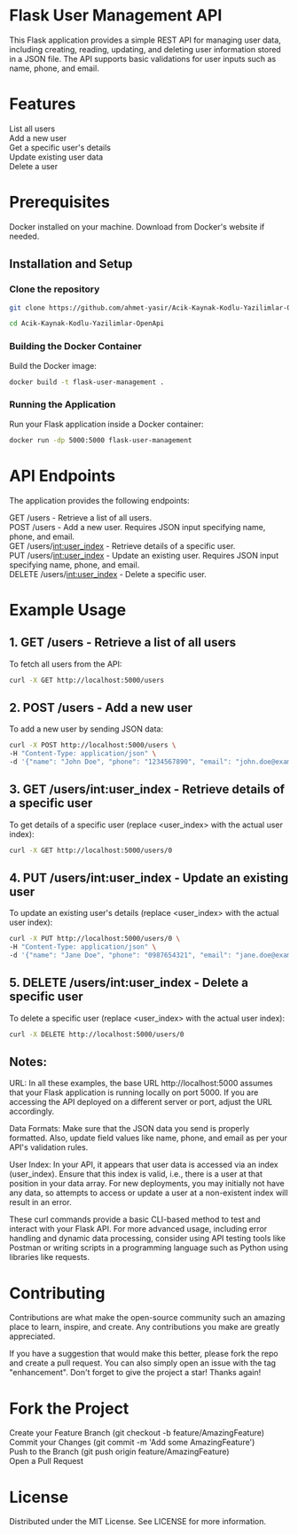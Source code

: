 # Flask User Management API
This Flask application provides a simple REST API for managing user data, including creating, reading, updating, and deleting user information stored in a JSON file. The API supports basic validations for user inputs such as name, phone, and email.

# Features  
List all users  
Add a new user  
Get a specific user's details  
Update existing user data  
Delete a user  
# Prerequisites  
Docker installed on your machine. Download from Docker's website if needed.  

## Installation and Setup
### Clone the repository
```bash
git clone https://github.com/ahmet-yasir/Acik-Kaynak-Kodlu-Yazilimlar-OpenApi.git
```
```bash
cd Acik-Kaynak-Kodlu-Yazilimlar-OpenApi
```
### Building the Docker Container
Build the Docker image:  
```bash
docker build -t flask-user-management .
```
### Running the Application
Run your Flask application inside a Docker container:  
```bash
docker run -dp 5000:5000 flask-user-management
```

# API Endpoints
The application provides the following endpoints:  

GET /users - Retrieve a list of all users.  
POST /users - Add a new user. Requires JSON input specifying name, phone, and email.  
GET /users/<int:user_index> - Retrieve details of a specific user.  
PUT /users/<int:user_index> - Update an existing user. Requires JSON input specifying name, phone, and email.  
DELETE /users/<int:user_index> - Delete a specific user.  
# Example Usage
## 1. GET /users - Retrieve a list of all users
To fetch all users from the API:

```bash
curl -X GET http://localhost:5000/users
```
## 2. POST /users - Add a new user
To add a new user by sending JSON data:

```bash
curl -X POST http://localhost:5000/users \
-H "Content-Type: application/json" \
-d '{"name": "John Doe", "phone": "1234567890", "email": "john.doe@example.com"}'
```
## 3. GET /users/int:user_index - Retrieve details of a specific user
To get details of a specific user (replace <user_index> with the actual user index):

```bash
curl -X GET http://localhost:5000/users/0
```
## 4. PUT /users/int:user_index - Update an existing user
To update an existing user's details (replace <user_index> with the actual user index):

```bash
curl -X PUT http://localhost:5000/users/0 \
-H "Content-Type: application/json" \
-d '{"name": "Jane Doe", "phone": "0987654321", "email": "jane.doe@example.com"}'
```
## 5. DELETE /users/int:user_index - Delete a specific user
To delete a specific user (replace <user_index> with the actual user index):

```bash
curl -X DELETE http://localhost:5000/users/0
```
## Notes:
URL: In all these examples, the base URL http://localhost:5000 assumes that your Flask application is running locally on port 5000. If you are accessing the API deployed on a different server or port, adjust the URL accordingly.

Data Formats: Make sure that the JSON data you send is properly formatted. Also, update field values like name, phone, and email as per your API's validation rules.

User Index: In your API, it appears that user data is accessed via an index (user_index). Ensure that this index is valid, i.e., there is a user at that position in your data array. For new deployments, you may initially not have any data, so attempts to access or update a user at a non-existent index will result in an error.  

These curl commands provide a basic CLI-based method to test and interact with your Flask API. For more advanced usage, including error handling and dynamic data processing, consider using API testing tools like Postman or writing scripts in a programming language such as Python using libraries like requests.  
 
# Contributing  
Contributions are what make the open-source community such an amazing place to learn, inspire, and create. Any contributions you make are greatly appreciated.  

If you have a suggestion that would make this better, please fork the repo and create a pull request. You can also simply open an issue with the tag "enhancement".
Don't forget to give the project a star! Thanks again!  

# Fork the Project
Create your Feature Branch (git checkout -b feature/AmazingFeature)  
Commit your Changes (git commit -m 'Add some AmazingFeature')  
Push to the Branch (git push origin feature/AmazingFeature)  
Open a Pull Request  
# License
Distributed under the MIT License. See LICENSE for more information.
